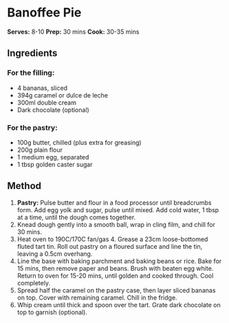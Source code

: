 # Banoffee Pie

**Serves:** 8-10
**Prep:** 30 mins
**Cook:** 30-35 mins

## Ingredients

### For the filling:
*   4 bananas, sliced
*   394g caramel or dulce de leche
*   300ml double cream
*   Dark chocolate (optional)

### For the pastry:
*   100g butter, chilled (plus extra for greasing)
*   200g plain flour
*   1 medium egg, separated
*   1 tbsp golden caster sugar

## Method

1.  **Pastry:** Pulse butter and flour in a food processor until breadcrumbs form. Add egg yolk and sugar, pulse until mixed. Add cold water, 1 tbsp at a time, until the dough comes together.
2.  Knead dough gently into a smooth ball, wrap in cling film, and chill for 30 mins.
3.  Heat oven to 190C/170C fan/gas 4. Grease a 23cm loose-bottomed fluted tart tin. Roll out pastry on a floured surface and line the tin, leaving a 0.5cm overhang.
4.  Line the base with baking parchment and baking beans or rice. Bake for 15 mins, then remove paper and beans. Brush with beaten egg white. Return to oven for 15-20 mins, until golden and cooked through. Cool completely.
5.  Spread half the caramel on the pastry case, then layer sliced bananas on top. Cover with remaining caramel. Chill in the fridge.
6.  Whip cream until thick and spoon over the tart. Grate dark chocolate on top to garnish (optional).
